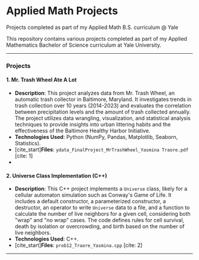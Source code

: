 # Applied Math Projects
Projects completed as part of my Applied Math B.S. curriculum @ Yale

This repository contains various projects completed as part of my Applied Mathematics Bachelor of Science curriculum at Yale University.

----

### Projects

#### 1. Mr. Trash Wheel Ate A Lot

* **Description**: This project analyzes data from Mr. Trash Wheel, an automatic trash collector in Baltimore, Maryland. It investigates trends in trash collection over 10 years (2014-2023) and evaluates the correlation between precipitation levels and the amount of trash collected annually. The project utilizes data wrangling, visualization, and statistical analysis techniques to provide insights into urban littering habits and the effectiveness of the Baltimore Healthy Harbor Initiative.
* **Technologies Used**: Python (NumPy, Pandas, Matplotlib, Seaborn, Statistics).
* [cite_start]**Files**: `ydata_FinalProject_MrTrashWheel_Yasmina Traore.pdf` [cite: 1]
* 

#### 2. Universe Class Implementation (C++)

* **Description**: This C++ project implements a `Universe` class, likely for a cellular automaton simulation such as Conway's Game of Life. It includes a default constructor, a parameterized constructor, a destructor, an operator to write `Universe` data to a file, and a function to calculate the number of live neighbors for a given cell, considering both "wrap" and "no wrap" cases. The code defines rules for cell survival, death by isolation or overcrowding, and birth based on the number of live neighbors.
* **Technologies Used**: C++.
* [cite_start]**Files**: `prob12_Traore_Yasmina.cpp` [cite: 2]

---
